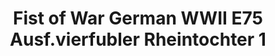 ---
layout: product
title: "Fist of War German WWII E75 Ausf.vierfubler Rheintochter 1"
price: "1900" 
desc: "Maketa"
img_path: "/assets/img/UA72113.jpg"
brand: "N/A"
available: false
special_offer: false
new: false
soon: false
cat: "010000"
subcat: "013300"
subsubcat: "0N/A"
sifra: "UA72113"
popular: true
---